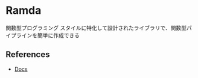 # Ramda
関数型プログラミング スタイルに特化して設計されたライブラリで、関数型パイプラインを簡単に作成できる

## References
- [Docs](https://ramdajs.com/)